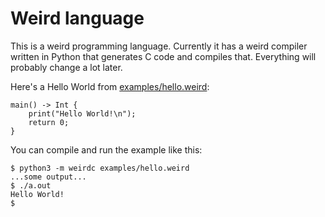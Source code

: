 # Weird language

This is a weird programming language. Currently it has a weird compiler
written in Python that generates C code and compiles that. Everything
will probably change a lot later.

Here's a Hello World from [examples/hello.weird](examples/hello.weird):

    main() -> Int {
        print("Hello World!\n");
        return 0;
    }

You can compile and run the example like this:

    $ python3 -m weirdc examples/hello.weird
    ...some output...
    $ ./a.out
    Hello World!
    $
